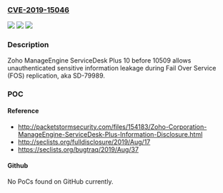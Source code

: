### [CVE-2019-15046](https://cve.mitre.org/cgi-bin/cvename.cgi?name=CVE-2019-15046)
![](https://img.shields.io/static/v1?label=Product&message=n%2Fa&color=blue)
![](https://img.shields.io/static/v1?label=Version&message=n%2Fa&color=blue)
![](https://img.shields.io/static/v1?label=Vulnerability&message=n%2Fa&color=brighgreen)

### Description

Zoho ManageEngine ServiceDesk Plus 10 before 10509 allows unauthenticated sensitive information leakage during Fail Over Service (FOS) replication, aka SD-79989.

### POC

#### Reference
- http://packetstormsecurity.com/files/154183/Zoho-Corporation-ManageEngine-ServiceDesk-Plus-Information-Disclosure.html
- http://seclists.org/fulldisclosure/2019/Aug/17
- https://seclists.org/bugtraq/2019/Aug/37

#### Github
No PoCs found on GitHub currently.

